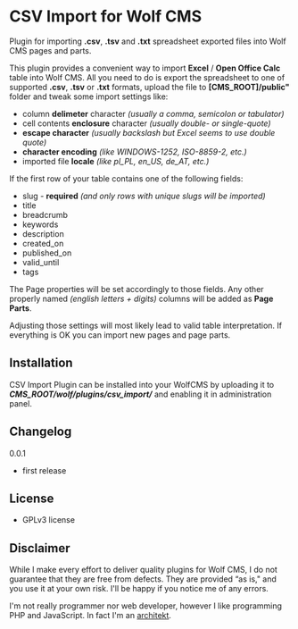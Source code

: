 CSV Import for Wolf CMS
======================

Plugin for importing **.csv**, **.tsv** and **.txt** spreadsheet exported files into Wolf CMS pages and parts.

This plugin provides a convenient way to import **Excel** / **Open Office Calc** table into Wolf CMS. All you need to do is export the spreadsheet to one of supported **.csv**, **.tsv** or **.txt** formats, upload the file to **[CMS_ROOT]/public"** folder and tweak some import settings like:

- column **delimeter** character _(usually a comma, semicolon or tabulator)_
- cell contents **enclosure** character _(usually double- or single-quote)_
- **escape character** _(usually backslash but Excel seems to use double quote)_
- **character encoding** _(like WINDOWS-1252, ISO-8859-2, etc.)_
- imported file **locale** _(like pl_PL, en_US, de_AT, etc.)_

If the first row of your table contains one of the following fields:

- slug - **required** _(and only rows with unique slugs will be imported)_
- title
- breadcrumb
- keywords
- description
- created_on
- published_on
- valid_until
- tags

The Page properties will be set accordingly to those fields. Any other properly named _(english letters + digits)_ columns will be added as **Page Parts**.

Adjusting those settings will most likely lead to valid table interpretation. If everything is OK you can import new pages and page parts.

Installation
------------

CSV Import Plugin can be installed into your WolfCMS by uploading it to ***CMS_ROOT/wolf/plugins/csv_import/*** and enabling it in administration panel.

Changelog
---------

0.0.1

- first release

License
-------

* GPLv3 license

Disclaimer
----------

While I make every effort to deliver quality plugins for Wolf CMS, I do not guarantee that they are free from defects. They are provided “as is," and you use it at your own risk. I'll be happy if you notice me of any errors.

I'm not really programmer nor web developer, however I like programming PHP and JavaScript. In fact I'm an [architekt](http://marekmurawski.pl).